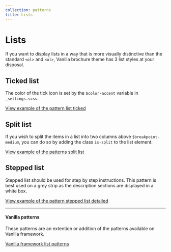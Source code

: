 ```yaml
---
collection: patterns
title: Lists
---
```


# Lists
If you want to display lists in a way that is more visually distinctive than
the standard `<ol>` and `<ul>`, Vanilla brochure theme has 3 list styles at your
disposal.


## Ticked list

The color of the tick icon is set by the `$color-accent` variable in `_settings.scss`.

<a href="https://vanilla-framework.github.io/vanilla-brochure-theme/examples/patterns/lists/ticked-list/"
  class="js-example">
  View example of the pattern list ticked
</a>

## Split list

If you wish to split the items in a list into two columns above `$breakpoint-medium`, you can do so by adding the class `is-split` to the list element.

<a href="https://vanilla-framework.github.io/vanilla-brochure-theme/examples/patterns/lists/split-list/"
  class="js-example">
  View example of the patterns split list
</a>

## Stepped list

Stepped list should be used for step by step instructions. This pattern is best
used on a grey strip as the description sections are displayed in a white box.

<a href="https://vanilla-framework.github.io/vanilla-brochure-theme/examples/patterns/lists/stepped-list-detailed/"
  class="js-example">
  View example of the pattern stepped list detailed
</a>


---

#### Vanilla patterns

These patterns are an extention or addition of the patterns available on Vanilla
framework.

[Vanilla framework list patterns](https://docs.vanillaframework.io/en/patterns/lists)
